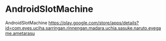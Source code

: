 AndroidSlotMachine
==================

AndroidSlotMachine
https://play.google.com/store/apps/details?id=com.eyes.uciha.sarringan.rinnengan.madara.uchia.sasuke.naruto.eyegame.ametarasu
